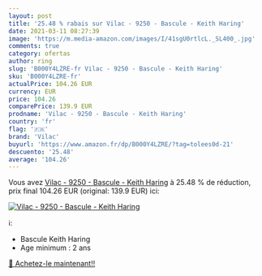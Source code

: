 ```yaml
---
layout: post
title: '25.48 % rabais sur Vilac - 9250 - Bascule - Keith Haring'
date: 2021-03-11 08:27:39
image: 'https://m.media-amazon.com/images/I/41sgU0rtlcL._SL400_.jpg'
comments: true
category: ofertas
author: ring
slug: 'B000Y4LZRE-fr Vilac - 9250 - Bascule - Keith Haring'
sku: 'B000Y4LZRE-fr'
actualPrice: 104.26 EUR
currency: EUR
price: 104.26
comparePrice: 139.9 EUR
prodname: 'Vilac - 9250 - Bascule - Keith Haring'
country: 'fr'
flag: '🇫🇷'
brand: 'Vilac'
buyurl: 'https://www.amazon.fr/dp/B000Y4LZRE/?tag=tolees0d-21'
descuento: '25.48'
average: '104.26'
---
```


Vous avez [Vilac - 9250 - Bascule - Keith Haring](https://www.amazon.fr/dp/B000Y4LZRE/?tag=tolees0d-21)  à  25.48 % de réduction, prix final  104.26 EUR (original: 139.9 EUR) ici:

[![Vilac - 9250 - Bascule - Keith Haring](https://m.media-amazon.com/images/I/41sgU0rtlcL._SL400_.jpg)](https://www.amazon.fr/dp/B000Y4LZRE/?tag=tolees0d-21)

ℹ️:

- Bascule Keith Haring
- Age minimum : 2 ans

[🛒 Achetez-le maintenant!!](https://www.amazon.fr/dp/B000Y4LZRE/?tag=tolees0d-21)
